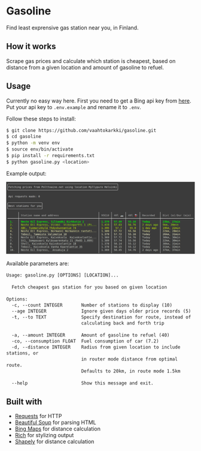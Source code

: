 # Gasoline

Find least exprensive gas station near you, in Finland.

## How it works

Scrape gas prices and calculate which station is cheapest, based on distance from a given location and amount of gasoline to refuel.

## Usage

Currently no easy way here. First you need to get a Bing api key from [here](https://docs.microsoft.com/en-us/bingmaps/getting-started/bing-maps-dev-center-help/getting-a-bing-maps-key). Put your api key to `.env.example` and rename it to `.env`.

Follow these steps to install:

```bash
$ git clone https://github.com/vaahtokarkki/gasoline.git
$ cd gasoline
$ python -m venv env
$ source env/bin/activate
$ pip install -r requirements.txt
$ python gasoline.py <location>
```
Example output:

![Example](docs/gasoline-example.png)

Available parameters are:

```
Usage: gasoline.py [OPTIONS] [LOCATION]...

  Fetch cheapest gas station for you based on given location

Options:
  -c, --count INTEGER       Number of stations to display (10)
  --age INTEGER             Ignore given days older price records (5)
  -t, --to TEXT             Specify destination for route, instead of
                            calculating back and forth trip

  -a, --amount INTEGER      Amount of gasoline to refuel (40)
  -co, --consumption FLOAT  Fuel consumption of car (7.2)
  -d, --distance INTEGER    Radius from given location to include stations, or
                            in router mode distance from optimal route.
                            Defaults to 20km, in route mode 1.5km

  --help                    Show this message and exit.
```

## Built with

* [Requests](https://requests.readthedocs.io/en/master/) for HTTP
* [Beautiful Soup](https://www.crummy.com/software/BeautifulSoup/bs4/doc/) for parsing HTML
* [Bing Maps](https://docs.microsoft.com/en-us/bingmaps/rest-services/routes/) for distance calculation
* [Rich](https://github.com/willmcgugan/rich) for stylizing output
* [Shapely](https://github.com/Toblerity/Shapely) for distance calculation
